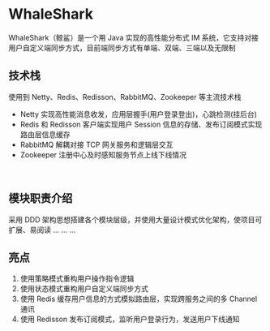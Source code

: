 # WhaleShark
WhaleShark（鲸鲨）是一个用 Java 实现的高性能分布式 IM 系统，它支持对接用户自定义端同步方式，目前端同步方式有单端、双端、三端以及无限制
<br>

## 技术栈
使用到 Netty、Redis、Redisson、RabbitMQ、Zookeeper 等主流技术栈
<br>
+ Netty 实现高性能消息收发，应用层握手(用户登录登出)，心跳检测(挂后台)
+ Redis 和 Redisson 客户端实现用户 Session 信息的存储、发布订阅模式实现路由层信息缓存
+ RabbitMQ 解耦对接 TCP 网关服务和逻辑层交互
+ Zookeeper 注册中心及时感知服务节点上线下线情况
<br>

## 模块职责介绍
采用 DDD 架构思想搭建各个模块层级，并使用大量设计模式优化架构，使项目可扩展、易阅读
...
...
...

## 亮点
1. 使用策略模式重构用户操作指令逻辑
2. 使用状态模式重构用户自定义端同步方式
3. 使用 Redis 缓存用户信息的方式模拟路由层，实现跨服务之间的多 Channel 通讯
4. 使用 Redisson 发布订阅模式，监听用户登录行为，发送用户下线通知
